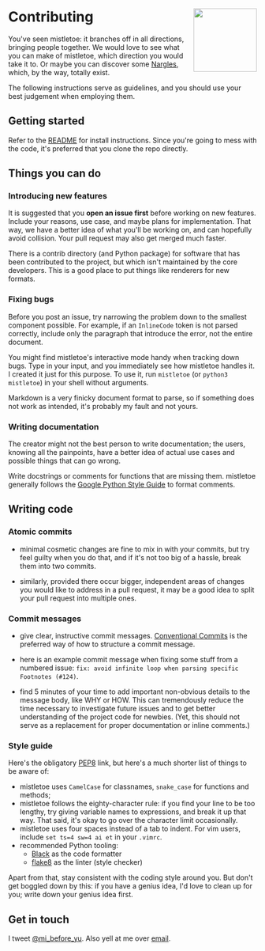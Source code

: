 <h1>Contributing<img src='https://cdn.rawgit.com/miyuchina/mistletoe/master/resources/logo.svg' align='right' width='128' height='128'></h1>

You've seen mistletoe: it branches off in all directions, bringing people
together. We would love to see what you can make of mistletoe, which direction
you would take it to. Or maybe you can discover some [Nargles][nargles], which,
by the way, totally exist.

The following instructions serve as guidelines, and you should use your best
judgement when employing them.

## Getting started

Refer to the [README][readme] for install instructions. Since you're going to
mess with the code, it's preferred that you clone the repo directly.

## Things you can do

### Introducing new features

It is suggested that you **open an issue first** before working on new
features. Include your reasons, use case, and maybe plans for implementation.
That way, we have a better idea of what you'll be working on, and can hopefully
avoid collision. Your pull request may also get merged much faster.

There is a contrib directory (and Python package) for software that has been
contributed to the project, but which isn't maintained by the core developers.
This is a good place to put things like renderers for new formats.

### Fixing bugs

Before you post an issue, try narrowing the problem down to the smallest
component possible. For example, if an `InlineCode` token is not parsed
correctly, include only the paragraph that introduce the error, not the
entire document.

You might find mistletoe's interactive mode handy when tracking down bugs.
Type in your input, and you immediately see how mistletoe handles it.
I created it just for this purpose. To use it, run `mistletoe` (or
`python3 mistletoe`) in your shell without arguments.

Markdown is a very finicky document format to parse, so if something does not
work as intended, it's probably my fault and not yours.

### Writing documentation

The creator might not the best person to write documentation; the users,
knowing all the painpoints, have a better idea of actual use cases and possible
things that can go wrong.

Write docstrings or comments for functions that are missing them. mistletoe
generally follows the [Google Python Style Guide][style-guide] to format
comments.

## Writing code

### Atomic commits

* minimal cosmetic changes are fine to mix in with your commits, but try feel
  guilty when you do that, and if it's not too big of a hassle, break them
  into two commits.

* similarly, provided there occur bigger, independent areas of changes you
  would like to address in a pull request, it may be a good idea to split
  your pull request into multiple ones.

### Commit messages

* give clear, instructive commit messages.
  [Conventional Commits](conv-commits) is the preferred way of how to
  structure a commit message.

* here is an example commit message when fixing some stuff from a numbered
  issue: `fix: avoid infinite loop when parsing specific Footnotes (#124)`.

* find 5 minutes of your time to add important non-obvious details
  to the message body, like WHY or HOW.
  This can tremendously reduce the time necessary to investigate future issues
  and to get better understanding of the project code for newbies.
  (Yet, this should not serve as a replacement for proper documentation or
  inline comments.)

### Style guide

Here's the obligatory [PEP8][pep-8] link, but here's a much shorter list of
things to be aware of:

* mistletoe uses `CamelCase` for classnames, `snake_case` for functions and
  methods;
* mistletoe follows the eighty-character rule: if you find your line to be
  too lengthy, try giving variable names to expressions, and break it up
  that way. That said, it's okay to go over the character limit occasionally.
* mistletoe uses four spaces instead of a tab to indent. For vim users,
  include `set ts=4 sw=4 ai et` in your `.vimrc`.
* recommended Python tooling:
    * [Black][black-formatter] as the code formatter
    * [flake8][flake8] as the linter (style checker)

Apart from that, stay consistent with the coding style around you. But don't
get boggled down by this: if you have a genius idea, I'd love to clean up
for you; write down your genius idea first.

## Get in touch

I tweet [@mi_before_yu][twitter]. Also yell at me over [email][email].

[nargles]: http://harrypotter.wikia.com/wiki/Nargle
[readme]: README.md
[wiki]: https://github.com/miyuchina/mistletoe/wiki
[style-guide]: https://google.github.io/styleguide/pyguide.html
[pep-8]: https://www.python.org/dev/peps/pep-0008/
[twitter]: https://twitter.com/mi_before_yu
[email]: mailto:hello@afteryu.me
[conv-commits]: https://www.conventionalcommits.org/
[black-formatter]: https://black.readthedocs.io/
[flake8]: https://flake8.pycqa.org/
